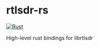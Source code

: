 # rtlsdr-rs

[![Rust](https://github.com/Fabus1184/rtlsdr-rs/actions/workflows/rust.yml/badge.svg)](https://github.com/Fabus1184/rtlsdr-rs/actions/workflows/rust.yml)

High-level rust bindings for librtlsdr
